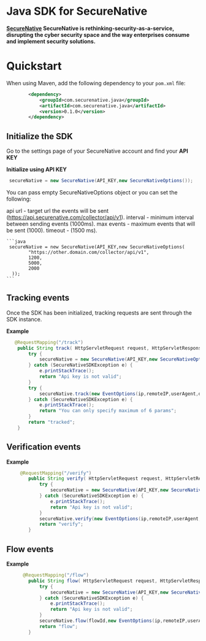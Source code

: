 
# Java SDK for SecureNative


**[SecureNative](https://www.securenative.com/) SecureNative is rethinking-security-as-a-service, disrupting the cyber security space and the way enterprises consume and implement security solutions.**

# Quickstart

When using Maven, add the following dependency to your `pom.xml` file:
```xml
        <dependency>
            <groupId>com.securenative.java</groupId>
            <artifactId>com.securenative.java</artifactId>
            <version>0.1.0</version>
        </dependency>
```

## Initialize the SDK

Go to the settings page of your SecureNative account and find your **API KEY**

**Initialize using API KEY**

```java
 secureNative = new SecureNative(API_KEY,new SecureNativeOptions());
```

You can pass empty SecureNativeOptions object or you can set the following:

   api url - target url the events will be sent (https://api.securenative.com/collector/api/v1).
   interval - minimum interval between sending events (1000ms).
   max events - maximum events that will be sent (1000).
   timeout - (1500 ms).

    ```java
     secureNative = new SecureNative(API_KEY,new SecureNativeOptions(
            "https://other.domain.com/collector/api/v1",
            1200,
            5000,
            2000     
      ));
    ```

## Tracking events

Once the SDK has been initialized, tracking requests are sent through the SDK
instance.

**Example**

```java
   @RequestMapping("/track")
    public String track( HttpServletRequest request, HttpServletResponse response) {
        try {
            secureNative = new SecureNative(API_KEY,new SecureNativeOptions());
        } catch (SecureNativeSDKException e) {
            e.printStackTrace();
            return "Api key is not valid";
        }
        try {
            secureNative.track(new EventOptions(ip,remoteIP,userAgent,device,user,cookie,loginEvent, Collections.singletonMap("param", "paramValue")),request);
        } catch (SecureNativeSDKException e) {
            e.printStackTrace();
            return "You can only specify maximum of 6 params";
        }
        return "tracked";
    }

```
## Verification events

**Example**

```java
     @RequestMapping("/verify")
        public String verify( HttpServletRequest request, HttpServletResponse response) {
            try {
                secureNative = new SecureNative(API_KEY,new SecureNativeOptions());
            } catch (SecureNativeSDKException e) {
                e.printStackTrace();
                return "Api key is not valid";
            }
            secureNative.verify(new EventOptions(ip,remoteIP,userAgent,device,user,cookie,passwordResetType, Collections.singletonMap("param", "paramValue")),request);
            return "verify";
        }

```
## Flow events

**Example**

```java
      @RequestMapping("/flow")
        public String flow( HttpServletRequest request, HttpServletResponse response) {
            try {
                secureNative = new SecureNative(API_KEY,new SecureNativeOptions());
            } catch (SecureNativeSDKException e) {
                e.printStackTrace();
                return "Api key is not valid";
            }
            secureNative.flow(flowId,new EventOptions(ip,remoteIP,userAgent,device,user,cookie, logoutEvent, Collections.singletonMap("param", "paramValue")),request);
            return "flow";
        }
```